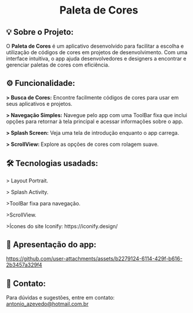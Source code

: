 # <h1 style align="center">Paleta de Cores</h1>

## <h2>💡 Sobre o Projeto:</h2>
O <b>Paleta de Cores</b> é um aplicativo desenvolvido para facilitar a escolha e utilização de códigos de cores em projetos de desenvolvimento. Com uma interface intuitiva, o app ajuda desenvolvedores e designers a encontrar e gerenciar paletas de cores com eficiência.

## <h2>⚙️ Funcionalidade:</h2>
<p><b> > Busca de Cores:</b> Encontre facilmente códigos de cores para usar em seus aplicativos e projetos.</p>
<p><b> > Navegação Simples:</b> Navegue pelo app com uma ToolBar fixa que inclui opções para retornar à tela principal e acessar informações sobre o app.</p>
<p><b> > Splash Screen:</b> Veja uma tela de introdução enquanto o app carrega.</p>
<p><b> > ScrollView: </b>Explore as opções de cores com rolagem suave.</p>


## <h2>🛠 Tecnologias usadads:</h2>
<p>> Layout Portrait.</p>
<p>> Splash Activity.</p>
<p>>ToolBar fixa para navegação.</p>
<p>>ScrollView.</p>
<p>>Ícones do site Iconify: https://iconify.design/</p>

## <h2>🎨 Apresentação do app:</h2>
https://github.com/user-attachments/assets/b2279124-6114-429f-b616-2b3457a329f4

## <h2>📧 Contato:</h2>
Para dúvidas e sugestões, entre em contato: antonio_azevedo@hotmail.com.br
